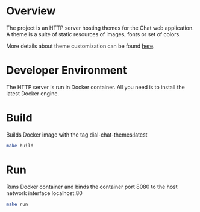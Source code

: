 # Overview

The project is an HTTP server hosting themes for the Chat web application. A theme is a suite of static resources of images, fonts or set of colors.

More details about theme customization can be found [here](https://github.com/epam/ai-dial-chat/blob/development/docs/THEME-CUSTOMIZATION.md).

# Developer Environment

The HTTP server is run in Docker container. All you need is to install the latest Docker engine.

# Build

Builds Docker image with the tag dial-chat-themes:latest
```bash
make build
```

# Run

Runs Docker container and binds the container port 8080 to the host network interface localhost:80

```bash
make run
```

